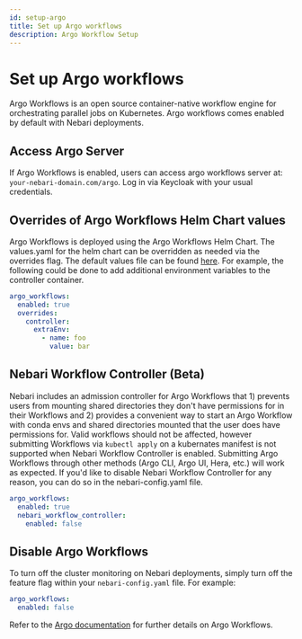 ```yaml
---
id: setup-argo
title: Set up Argo workflows
description: Argo Workflow Setup
---
```


# Set up Argo workflows

Argo Workflows is an open source container-native workflow engine for orchestrating parallel jobs on Kubernetes. Argo
workflows comes enabled by default with Nebari deployments.

## Access Argo Server

If Argo Workflows is enabled, users can access argo workflows server at: `your-nebari-domain.com/argo`. Log in via
Keycloak with your usual credentials.

## Overrides of Argo Workflows Helm Chart values

Argo Workflows is deployed using the Argo Workflows Helm Chart. The values.yaml for the helm chart can be overridden as
needed via the overrides flag. The default values file can be found
[here](https://github.com/argoproj/argo-helm/blob/argo-workflows-0.22.9/charts/argo-workflows/values.yaml). For example,
the following could be done to add additional environment variables to the controller container.

```yaml
argo_workflows:
  enabled: true
  overrides:
    controller:
      extraEnv:
        - name: foo
          value: bar
```

## Nebari Workflow Controller (Beta)

Nebari includes an admission controller for Argo Workflows that 1) prevents users from mounting shared directories they don't have permissions for in their Workflows and 2) provides a convenient way to start an Argo Workflow with conda envs and shared directories mounted that the user does have permissions for. Valid workflows should not be affected, however submitting Workflows via `kubectl apply` on a kubernates manifest is not supported when Nebari Workflow Controller is enabled. Submitting Argo Workflows through other methods (Argo CLI, Argo UI, Hera, etc.) will work as expected. If you'd like to disable Nebari Workflow Controller for any reason, you can do so in the nebari-config.yaml file.

```yaml
argo_workflows:
  enabled: true
  nebari_workflow_controller:
    enabled: false
```

## Disable Argo Workflows

To turn off the cluster monitoring on Nebari deployments, simply turn off the feature flag within your
`nebari-config.yaml` file. For example:

```yaml
argo_workflows:
  enabled: false
```

Refer to the [Argo documentation](https://argoproj.github.io/argo-workflows/) for further details on Argo Workflows.
